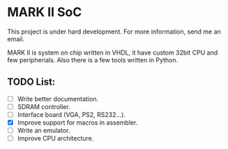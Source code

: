 MARK II SoC
====================

This project is under hard development. For more information, send me an email.

MARK II is system on chip written in VHDL, it have custom 32bit CPU and few peripherials.
Also there is a few tools written in Python.

TODO List:
-----------
- [ ] Write better documentation.
- [ ] SDRAM controller.
- [ ] Interface board (VGA, PS2, RS232...).
- [X] Improve support for macros in assembler.
- [ ] Write an emulator.
- [ ] Improve CPU architecture.
